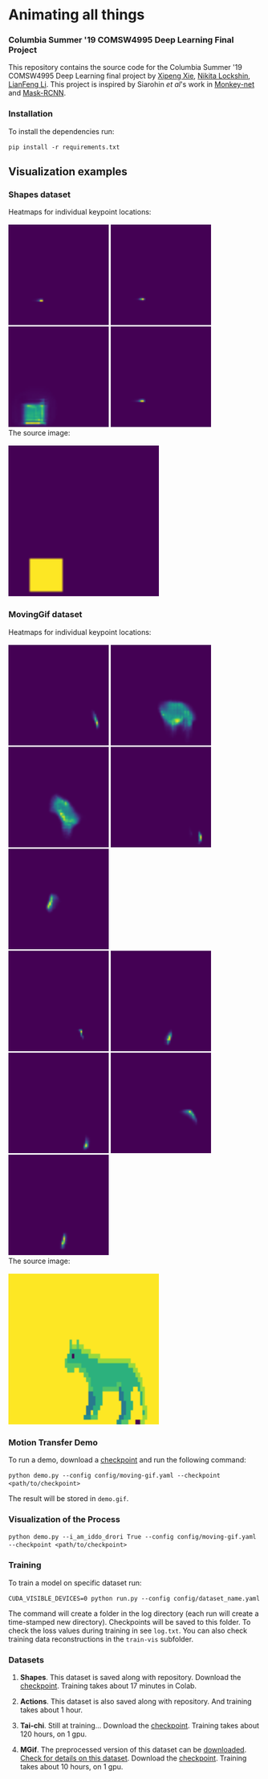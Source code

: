 # Animating all things
### Columbia Summer '19 COMSW4995 Deep Learning Final Project

This repository contains the source code for the Columbia Summer '19 COMSW4995 Deep Learning final project by [Xipeng Xie](https://github.com/Ageneinair), [Nikita Lockshin](https://github.com/Smthri), [LianFeng Li](https://github.com/KnightLian). This project is inspired by Siarohin *et al*'s work in [Monkey-net](http://www.stulyakov.com/papers/monkey-net.html) and [Mask-RCNN](https://github.com/matterport/Mask_RCNN).

### Installation

To install the dependencies run:
```
pip install -r requirements.txt
```

## Visualization examples
### Shapes dataset
Heatmaps for individual keypoint locations:\
\
<img src="visual/heat0.png" width="200" height="200">
<img src="visual/heat1.png" width="200" height="200">
<img src="visual/heat2.png" width="200" height="200">
<img src="visual/heat3.png" width="200" height="200">\
The source image:\
\
<img src="visual/heatsource.png" width = "300" height="300">

### MovingGif dataset
Heatmaps for individual keypoint locations:\
\
<img src="visual/mgif_heat0.png" width="200" height="200">
<img src="visual/mgif_heat1.png" width="200" height="200">
<img src="visual/mgif_heat2.png" width="200" height="200">
<img src="visual/mgif_heat3.png" width="200" height="200">
<img src="visual/mgif_heat4.png" width="200" height="200">\
<img src="visual/mgif_heat5.png" width="200" height="200">
<img src="visual/mgif_heat6.png" width="200" height="200">
<img src="visual/mgif_heat7.png" width="200" height="200">
<img src="visual/mgif_heat8.png" width="200" height="200">
<img src="visual/mgif_heat9.png" width="200" height="200">\
The source image:\
\
<img src="visual/mgif_heatsource.png" width="300" height="300">


### Motion Transfer Demo 

To run a demo, download a [checkpoint](https://drive.google.com/file/d/1zR5Wp9iagHG379jsauLyLH_BTQQqatdF/view?usp=sharing) and run the following command:
```
python demo.py --config config/moving-gif.yaml --checkpoint <path/to/checkpoint>
```
The result will be stored in ```demo.gif```.


### Visualization of the Process
```
python demo.py --i_am_iddo_drori True --config config/moving-gif.yaml --checkpoint <path/to/checkpoint>
```


### Training

To train a model on specific dataset run:
```
CUDA_VISIBLE_DEVICES=0 python run.py --config config/dataset_name.yaml
```
The command will create a folder in the log directory (each run will create a time-stamped new directory).
Checkpoints will be saved to this folder.
To check the loss values during training in see ```log.txt```.
You can also check training data reconstructions in the ```train-vis``` subfolder.


### Datasets

1) **Shapes**. This dataset is saved along with repository. Download the [checkpoint](https://drive.google.com/file/d/108KLShVodN_KxtGUGg9cRJm0lWF0dBkg/view?usp=sharing).
Training takes about 17 minutes in Colab.

2) **Actions**. This dataset is also saved along with repository.
 And training takes about 1 hour.

3) **Tai-chi**. Still at training... Download the [checkpoint](https://drive.google.com/file/d/1IFUwKK1Nl6Z0MvSq2YGgpG7zZkriAyV-/view?usp=sharing). Training takes about 120 hours, on 1 gpu.

4) **MGif**. The preprocessed version of this dataset can be [downloaded](https://yadi.sk/d/5VdqLARizmnj3Q).
 [Check for details on this dataset](sup-mat/MGif/README.md). Download the [checkpoint](https://drive.google.com/file/d/1zR5Wp9iagHG379jsauLyLH_BTQQqatdF/view?usp=sharing). Training takes about 10 hours, on 1 gpu.

